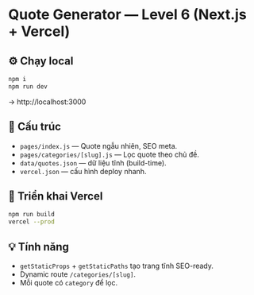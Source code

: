 # Quote Generator — Level 6 (Next.js + Vercel)

## ⚙️ Chạy local
```bash
npm i
npm run dev
```
→ http://localhost:3000

## 🧱 Cấu trúc
- `pages/index.js` — Quote ngẫu nhiên, SEO meta.
- `pages/categories/[slug].js` — Lọc quote theo chủ đề.
- `data/quotes.json` — dữ liệu tĩnh (build-time).
- `vercel.json` — cấu hình deploy nhanh.

## 🚀 Triển khai Vercel
```bash
npm run build
vercel --prod
```

## 💡 Tính năng
- `getStaticProps` + `getStaticPaths` tạo trang tĩnh SEO-ready.
- Dynamic route `/categories/[slug]`.
- Mỗi quote có `category` để lọc.
